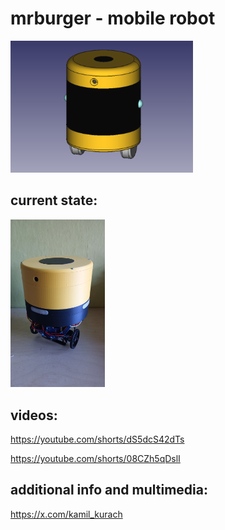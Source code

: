 # mrburger - mobile robot

<img src="resources/freecad_model.png" alt="freecad" width=58%/>

## current state:

<!-- <img src="resources/IMG_20241204_015451.jpg" alt="currentstate" width=30%/> -->
<img src="resources/IMG_20241213_090648.jpg" alt="currentstate" width=30%/>

## videos: 

https://youtube.com/shorts/dS5dcS42dTs

https://youtube.com/shorts/08CZh5qDslI

## additional info and multimedia:

https://x.com/kamil_kurach
